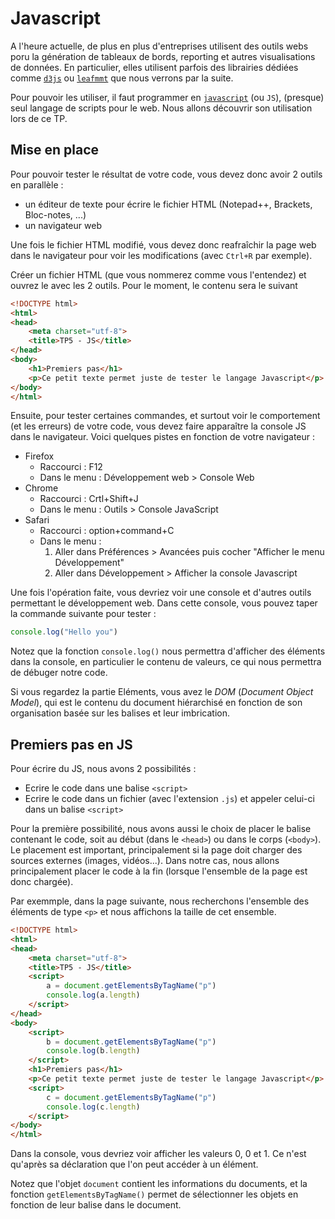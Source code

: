 # Javascript

A l'heure actuelle, de plus en plus d'entreprises utilisent des outils webs poru la génération de tableaux de bords, reporting et autres visualisations de données. En particulier, elles utilisent parfois des librairies dédiées comme [`d3js`](https://d3js.org) ou [`leafmmt`](https://leafletjs.com) que nous verrons par la suite.

Pour pouvoir les utiliser, il faut programmer en [`javascript`](https://fr.wikipedia.org/wiki/JavaScript) (ou `JS`), (presque) seul langage de scripts pour le web. Nous allons découvrir son utilisation lors de ce TP.

## Mise en place

Pour pouvoir tester le résultat de votre code, vous devez donc avoir 2 outils en parallèle :

- un éditeur de texte pour écrire le fichier HTML (Notepad++, Brackets, Bloc-notes, ...)
- un navigateur web

Une fois le fichier HTML modifié, vous devez donc reafraîchir la page web dans le navigateur pour voir les modifications (avec `Ctrl+R` par exemple).

Créer un fichier HTML (que vous nommerez comme vous l'entendez) et ouvrez le avec les 2 outils. Pour le moment, le contenu sera le suivant 

```html
<!DOCTYPE html>
<html>
<head>
	<meta charset="utf-8">
	<title>TP5 - JS</title>
</head>
<body>
	<h1>Premiers pas</h1>
	<p>Ce petit texte permet juste de tester le langage Javascript</p>
</body>
</html>
```

Ensuite, pour tester certaines commandes, et surtout voir le comportement (et les erreurs) de votre code, vous devez faire apparaître la console JS dans le navigateur. Voici quelques pistes en fonction de votre navigateur :

- Firefox
    - Raccourci : F12
    - Dans le menu : Développement web > Console Web
- Chrome
    - Raccourci : Crtl+Shift+J
    - Dans le menu : Outils > Console JavaScript
- Safari
    - Raccourci : option+command+C
    - Dans le menu :
        1. Aller dans Préférences > Avancées puis cocher "Afficher le menu Développement" 
        1. Aller dans Développement > Afficher la console Javascript

Une fois l'opération faite, vous devriez voir une console et d'autres outils permettant le développement web. Dans cette console, vous pouvez taper la commande suivante pour tester :

```js
console.log("Hello you")
```

Notez que la fonction `console.log()` nous permettra d'afficher des éléments dans la console, en particulier le contenu de valeurs, ce qui nous permettra de débuger notre code.

Si vous regardez la partie Eléments, vous avez le *DOM* (*Document Object Model*), qui est le contenu du document hiérarchisé en fonction de son organisation basée sur les balises et leur imbrication.

## Premiers pas en JS

Pour écrire du JS, nous avons 2 possibilités :

- Ecrire le code dans une balise `<script>`
- Ecrire le code dans un fichier (avec l'extension `.js`) et appeler celui-ci dans un balise `<script>`

Pour la première possibilité, nous avons aussi le choix de placer le balise contenant le code, soit au début (dans le `<head>`) ou dans le corps (`<body>`). Le placement est important, principalement si la page doit charger des sources externes (images, vidéos...). Dans notre cas, nous allons principalement placer le code à la fin (lorsque l'ensemble de la page est donc chargée).

Par exemmple, dans la page suivante, nous recherchons l'ensemble des éléments de type `<p>` et nous affichons la taille de cet ensemble.

```html
<!DOCTYPE html>
<html>
<head>
	<meta charset="utf-8">
	<title>TP5 - JS</title>
	<script>
		a = document.getElementsByTagName("p")
		console.log(a.length)
	</script>
</head>
<body>
	<script>
		b = document.getElementsByTagName("p")
		console.log(b.length)
	</script>
	<h1>Premiers pas</h1>
	<p>Ce petit texte permet juste de tester le langage Javascript</p>
	<script>
		c = document.getElementsByTagName("p")
		console.log(c.length)
	</script>
</body>
</html>
```

Dans la console, vous devriez voir afficher les valeurs 0, 0 et 1. Ce n'est qu'après sa déclaration que l'on peut accéder à un élément.

Notez que l'objet `document` contient les informations du documents, et la fonction `getElementsByTagName()` permet de sélectionner les objets en fonction de leur balise dans le document.


